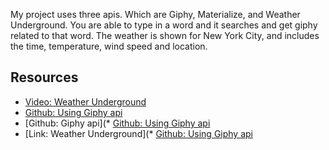 
My project uses three apis. Which are Giphy, Materialize, and Weather Underground. You are able to type in a word and it searches and get giphy related to that word. The weather is shown for New York City, and includes the time, temperature, wind speed and location.  

## Resources
* [Video: Weather Underground](https://www.youtube.com/watch?v=vw7MXBnScVk)
* [Github: Using Giphy api](https://github.com/2xAA/giphy.js/tree/master)
* [Github: Giphy api](* [Github: Using Giphy api](https://github.com/2xAA/giphy.js/tree/master)
* [Link: Weather Underground](* [Github: Using Giphy api](https://www.wunderground.com/weather/api)




